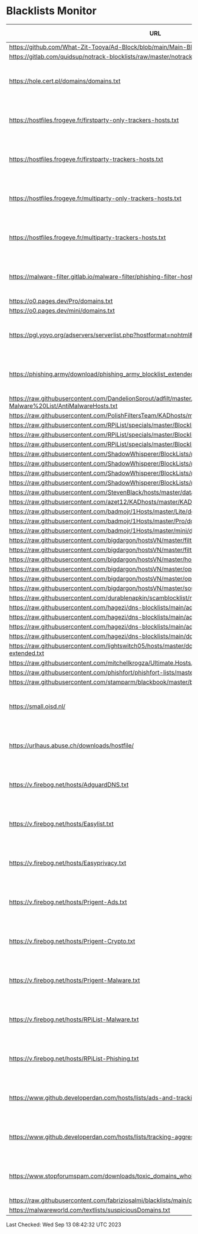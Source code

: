 # Blacklists Monitor

| URL | Last Modified |
| --- | ------------- |
| https://github.com/What-Zit-Tooya/Ad-Block/blob/main/Main-Blocklist/Ad-Block-HOSTS.txt | N/A |
| https://gitlab.com/quidsup/notrack-blocklists/raw/master/notrack-blocklist.txt | N/A |
| https://hole.cert.pl/domains/domains.txt | Wed, 13 Sep 2023 08:42:05 GMT |
| https://hostfiles.frogeye.fr/firstparty-only-trackers-hosts.txt | Tue, 12 Sep 2023 22:15:14 GMT |
| https://hostfiles.frogeye.fr/firstparty-trackers-hosts.txt | Tue, 12 Sep 2023 22:15:08 GMT |
| https://hostfiles.frogeye.fr/multiparty-only-trackers-hosts.txt | Tue, 12 Sep 2023 22:15:48 GMT |
| https://hostfiles.frogeye.fr/multiparty-trackers-hosts.txt | Tue, 12 Sep 2023 22:15:42 GMT |
| https://malware-filter.gitlab.io/malware-filter/phishing-filter-hosts.txt | Wed, 13 Sep 2023 00:30:23 GMT |
| https://o0.pages.dev/Pro/domains.txt | N/A |
| https://o0.pages.dev/mini/domains.txt | N/A |
| https://pgl.yoyo.org/adservers/serverlist.php?hostformat=nohtml&showintro=0&mimetype=plaintext | Tue, 05 Sep 2023 09:15:50 GMT |
| https://phishing.army/download/phishing_army_blocklist_extended.txt | Wed, 13 Sep 2023 04:51:28 GMT |
| https://raw.githubusercontent.com/DandelionSprout/adfilt/master/Alternate%20versions%20Anti-Malware%20List/AntiMalwareHosts.txt | N/A |
| https://raw.githubusercontent.com/PolishFiltersTeam/KADhosts/master/KADhosts.txt | N/A |
| https://raw.githubusercontent.com/RPiList/specials/master/Blocklisten/Phishing-Angriffe | N/A |
| https://raw.githubusercontent.com/RPiList/specials/master/Blocklisten/easylist | N/A |
| https://raw.githubusercontent.com/RPiList/specials/master/Blocklisten/malware | N/A |
| https://raw.githubusercontent.com/ShadowWhisperer/BlockLists/master/Lists/Ads | N/A |
| https://raw.githubusercontent.com/ShadowWhisperer/BlockLists/master/Lists/Malware | N/A |
| https://raw.githubusercontent.com/ShadowWhisperer/BlockLists/master/Lists/Scam | N/A |
| https://raw.githubusercontent.com/ShadowWhisperer/BlockLists/master/Lists/Tracking | N/A |
| https://raw.githubusercontent.com/StevenBlack/hosts/master/data/StevenBlack/hosts | N/A |
| https://raw.githubusercontent.com/azet12/KADhosts/master/KADhosts.txt | N/A |
| https://raw.githubusercontent.com/badmojr/1Hosts/master/Lite/domains.txt | N/A |
| https://raw.githubusercontent.com/badmojr/1Hosts/master/Pro/domains.txt | N/A |
| https://raw.githubusercontent.com/badmojr/1Hosts/master/mini/domains.txt | N/A |
| https://raw.githubusercontent.com/bigdargon/hostsVN/master/filters/adservers-all.txt | N/A |
| https://raw.githubusercontent.com/bigdargon/hostsVN/master/filters/adservers.txt | N/A |
| https://raw.githubusercontent.com/bigdargon/hostsVN/master/hosts | N/A |
| https://raw.githubusercontent.com/bigdargon/hostsVN/master/option/domain.txt | N/A |
| https://raw.githubusercontent.com/bigdargon/hostsVN/master/option/hosts-iOS | N/A |
| https://raw.githubusercontent.com/bigdargon/hostsVN/master/source/hosts.txt | N/A |
| https://raw.githubusercontent.com/durablenapkin/scamblocklist/master/hosts.txt | N/A |
| https://raw.githubusercontent.com/hagezi/dns-blocklists/main/adblock/anti.piracy.txt | N/A |
| https://raw.githubusercontent.com/hagezi/dns-blocklists/main/adblock/fake.txt | N/A |
| https://raw.githubusercontent.com/hagezi/dns-blocklists/main/adblock/gambling.txt | N/A |
| https://raw.githubusercontent.com/hagezi/dns-blocklists/main/domains/ultimate.txt | N/A |
| https://raw.githubusercontent.com/lightswitch05/hosts/master/docs/lists/tracking-aggressive-extended.txt | N/A |
| https://raw.githubusercontent.com/mitchellkrogza/Ultimate.Hosts.Blacklist/master/domains/domains2.list | N/A |
| https://raw.githubusercontent.com/phishfort/phishfort-lists/master/blacklists/domains.json | N/A |
| https://raw.githubusercontent.com/stamparm/blackbook/master/blackbook.txt | N/A |
| https://small.oisd.nl/ | Wed, 13 Sep 2023 04:54:06 GMT |
| https://urlhaus.abuse.ch/downloads/hostfile/ | Wed, 13 Sep 2023 08:35:04 GMT |
| https://v.firebog.net/hosts/AdguardDNS.txt | Mon, 11 Sep 2023 13:35:10 GMT |
| https://v.firebog.net/hosts/Easylist.txt | Mon, 11 Sep 2023 13:31:00 GMT |
| https://v.firebog.net/hosts/Easyprivacy.txt | Mon, 11 Sep 2023 13:31:01 GMT |
| https://v.firebog.net/hosts/Prigent-Ads.txt | Sun, 10 Sep 2023 19:21:28 GMT |
| https://v.firebog.net/hosts/Prigent-Crypto.txt | Sun, 10 Sep 2023 19:21:28 GMT |
| https://v.firebog.net/hosts/Prigent-Malware.txt | Sun, 10 Sep 2023 19:21:28 GMT |
| https://v.firebog.net/hosts/RPiList-Malware.txt | Mon, 11 Sep 2023 14:00:04 GMT |
| https://v.firebog.net/hosts/RPiList-Phishing.txt | Sun, 10 Sep 2023 19:21:28 GMT |
| https://www.github.developerdan.com/hosts/lists/ads-and-tracking-extended.txt | Wed, 13 Sep 2023 01:06:01 GMT |
| https://www.github.developerdan.com/hosts/lists/tracking-aggressive-extended.txt | Wed, 13 Sep 2023 01:06:01 GMT |
| https://www.stopforumspam.com/downloads/toxic_domains_whole.txt | Wed, 13 Sep 2023 08:00:03 GMT |
| https://raw.githubusercontent.com/fabriziosalmi/blacklists/main/custom/streaming.txt | N/A |
| https://malwareworld.com/textlists/suspiciousDomains.txt | N/A |
Last Checked: Wed Sep 13 08:42:32 UTC 2023
